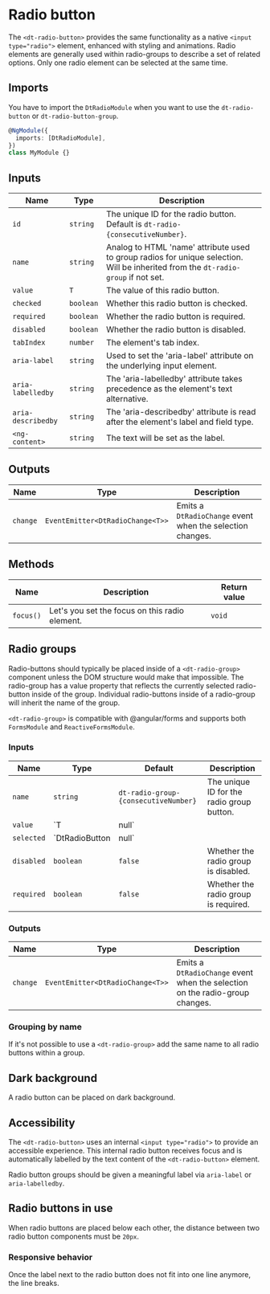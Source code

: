# Radio button

The `<dt-radio-button>` provides the same functionality as a native
`<input type="radio">` element, enhanced with styling and animations. Radio
elements are generally used within radio-groups to describe a set of related
options. Only one radio element can be selected at the same time.

<docs-source-example example="RadioDefaultExample"></docs-source-example>

## Imports

You have to import the `DtRadioModule` when you want to use the
`dt-radio-button` or `dt-radio-button-group`.

```typescript
@NgModule({
  imports: [DtRadioModule],
})
class MyModule {}
```

## Inputs

| Name               | Type      | Description                                                                                                                        |
| ------------------ | --------- | ---------------------------------------------------------------------------------------------------------------------------------- |
| `id`               | `string`  | The unique ID for the radio button. Default is `dt-radio-{consecutiveNumber}`.                                                     |
| `name`             | `string`  | Analog to HTML 'name' attribute used to group radios for unique selection. Will be inherited from the `dt-radio-group` if not set. |
| `value`            | `T`       | The value of this radio button.                                                                                                    |
| `checked`          | `boolean` | Whether this radio button is checked.                                                                                              |
| `required`         | `boolean` | Whether the radio button is required.                                                                                              |
| `disabled`         | `boolean` | Whether the radio button is disabled.                                                                                              |
| `tabIndex`         | `number`  | The element's tab index.                                                                                                           |
| `aria-label`       | `string`  | Used to set the 'aria-label' attribute on the underlying input element.                                                            |
| `aria-labelledby`  | `string`  | The 'aria-labelledby' attribute takes precedence as the element's text alternative.                                                |
| `aria-describedby` | `string`  | The 'aria-describedby' attribute is read after the element's label and field type.                                                 |
| `<ng-content>`     | `string`  | The text will be set as the label.                                                                                                 |

## Outputs

| Name     | Type                             | Description                                               |
| -------- | -------------------------------- | --------------------------------------------------------- |
| `change` | `EventEmitter<DtRadioChange<T>>` | Emits a `DtRadioChange` event when the selection changes. |

## Methods

| Name      | Description                                    | Return value |
| --------- | ---------------------------------------------- | ------------ |
| `focus()` | Let's you set the focus on this radio element. | `void`       |

## Radio groups

Radio-buttons should typically be placed inside of a `<dt-radio-group>`
component unless the DOM structure would make that impossible. The radio-group
has a value property that reflects the currently selected radio-button inside of
the group. Individual radio-buttons inside of a radio-group will inherit the
name of the group.

`<dt-radio-group>` is compatible with @angular/forms and supports both
`FormsModule` and `ReactiveFormsModule`.

### Inputs

| Name       | Type                      | Default                              | Description                                       |
| ---------- | ------------------------- | ------------------------------------ | ------------------------------------------------- |
| `name`     | `string`                  | `dt-radio-group-{consecutiveNumber}` | The unique ID for the radio group button.         |
| `value`    | `T | null`                |                                      | Currently selected value of the radio group.      |
| `selected` | `DtRadioButton<T> | null` |                                      | Currently selected radio button within the group. |
| `disabled` | `boolean`                 | `false`                              | Whether the radio group is disabled.              |
| `required` | `boolean`                 | `false`                              | Whether the radio group is required.              |

### Outputs

| Name     | Type                             | Description                                                                  |
| -------- | -------------------------------- | ---------------------------------------------------------------------------- |
| `change` | `EventEmitter<DtRadioChange<T>>` | Emits a `DtRadioChange` event when the selection on the radio-group changes. |

### Grouping by name

If it's not possible to use a `<dt-radio-group>` add the same name to all radio
buttons within a group.

<docs-source-example example="RadioNameGroupingExample"></docs-source-example>

## Dark background

A radio button can be placed on dark background.

<docs-source-example example="RadioDarkExample" themedark="true"></docs-source-example>

## Accessibility

The `<dt-radio-button>` uses an internal `<input type="radio">` to provide an
accessible experience. This internal radio button receives focus and is
automatically labelled by the text content of the `<dt-radio-button>` element.

Radio button groups should be given a meaningful label via `aria-label` or
`aria-labelledby`.

## Radio buttons in use

When radio buttons are placed below each other, the distance between two radio
button components must be `20px`.

### Responsive behavior

Once the label next to the radio button does not fit into one line anymore, the
line breaks.

<docs-source-example example="RadioResponsiveExample"></docs-source-example>
